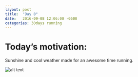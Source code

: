 ```yaml
---
layout: post
title:  "Day 8"
date:   2016-09-08 12:06:00 -0500
categories: 30days running
---
```

# Today’s motivation:

Sunshine and cool weather made for an awesome time running.

![alt text]({{site.baseurl}}/img/day8.jpg "Day 8 - Snapped a screenshot at 5km")
